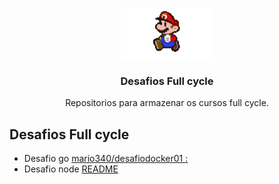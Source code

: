 <!-- PROJECT LOGO -->
<br />
<p align="center">
  <a href="">
    <img src="github/mario.gif" alt="Logo" width="auto" height="80">
  </a>

  <h3 align="center">Desafios Full cycle</h3>

  <p align="center">
  Repositorios para armazenar os cursos full cycle.   
  </p>
</p>
  <h2>Desafios Full cycle</h3>
  
 - Desafio go [mario340/desafiodocker01 :](https://hub.docker.com/repository/docker/mario340/desafiodocker01/general)
 - Desafio node [README](Docker/desafio-node/readme.md)
